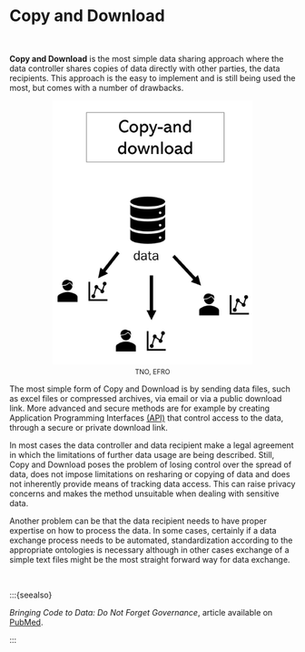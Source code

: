 # Copy and Download

</br>

**Copy and Download** is the most simple data sharing approach where the data controller shares copies of data directly with other parties, the data recipients. This approach is the easy to implement and is still being used the most, but comes with a number of drawbacks.

<p align = "center">
<img src=".\_static\img\datastrategy1.png" height="464" />
</br>
<small>TNO, EFRO</small>
</p>

The most simple form of Copy and Download is by sending data files, such as excel files or compressed archives, via email or via a public download link. More advanced and secure methods are for example by creating Application Programming Interfaces [(API)](https://www.hl7.org/fhir/http.html) that control access to the data, through a secure or private download link. 

In most cases the data controller and data recipient make a legal agreement in which the limitations of further data usage are being described. Still, Copy and Download poses the problem of losing control over the spread of data, does not impose limitations on resharing or copying of data and does not inherently provide means of tracking data access. This can raise privacy concerns and makes the method unsuitable when dealing with sensitive data. 

Another problem can be that the data recipient needs to have proper expertise on how to process the data. In some cases, certainly if a data exchange process needs to be automated, standardization according to the appropriate ontologies is necessary although in other cases exchange of a simple text files might be the most straight forward way for data exchange. 

 </br>

:::{seealso}

*Bringing Code to Data: Do Not Forget Governance*, article available on [PubMed](https://pubmed.ncbi.nlm.nih.gov/32540846/).

:::

